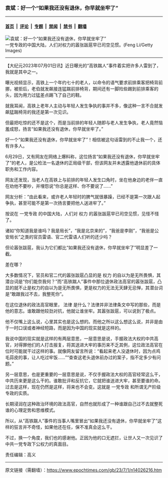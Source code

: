 ### 袁斌：好一个“如果我还没有退休，你早就坐牢了”

---

#### [首页](../../../..?n14026216) &nbsp;|&nbsp; [评论](../../../../../epoch-comment?n14026216) &nbsp;|&nbsp; [专题](../../../../../epoch-special?n14026216) &nbsp;|&nbsp; [禁闻](../../../../../epoch-news?n14026216) &nbsp;|&nbsp; [禁书](../../../../../books?n14026216) &nbsp;|&nbsp; [翻墙](https://github.com/gfw-breaker/nogfw/blob/master/README.md?n14026216)


<div><img alt="袁斌：好一个“如果我还没有退休，你早就坐牢了”" class="attachment-djy_600_400 size-djy_600_400 wp-post-image" src="https://i.epochtimes.com/assets/uploads/2023/07/id14026241-1210291432372519-.jpeg"/>
<div class="caption">
 一党专政的中国大陆，人们对权力的嚣张跋扈早已司空见惯。(Feng Li/Getty Images)
</div></div><hr/><div class="post_content" id="artbody" itemprop="articleBody">
 <!-- article content begin -->
 <p>
  【大纪元2023年07月01日讯】近日曝光的“高铁踹人”事件着实把许多人雷到了，我就是其中之一。
 </p>
 <p>
  曝光视频显示，高铁上一个年约七十的老人，以命令的语气要求前排乘客把椅背前挪，被拒后，老伯就发飙接连猛踹前排椅背，期间还有一脚险些踢到前排乘客的头，因为用力过猛差点踢飞了自己的鞋。
 </p>
 <p>
  就我耳闻，高铁上老年人主动与年轻人发生争执的事并不多，像这种一言不合就发飙猛踹椅背的我还是第一次见识。
 </p>
 <p>
  但最把吃惊的还不是这个，而是当前排的年轻人随即与老人发生争执，老人竟然恼羞成怒，扬言“如果我还没有退休，你早就坐牢了。”
 </p>
 <p>
  好一个“如果我还没有退休，你早就坐牢了”！相信被这句话雷到的不止我一个，还有许多人。
 </p>
 <p>
  6月29日，又有网友在网络上爆料称，这位扬言“如果我还没有退休，你早就坐牢了”的老人，是公检法一名退休的正局级干部，但该网友并未透露他退休前的具体职务和工作内容。
 </p>
 <p>
  网友还发现，当老人在高铁上与前排的年轻人发生口角时，坐在他身边的老伴一直在劝他不要吵，并埋怨说“你总是这样、你不要说了……”
 </p>
 <p>
  网友分析：“由此看来，或许老人年轻时的脾气就很暴躁，已经不是第一次跟人起争执，甚至可能不是第一次扬言要把他人送进牢了。”
 </p>
 <p>
  按说在
  <ok href="https://www.epochtimes.com/gb/tag/%E4%B8%80%E5%85%9A%E4%B8%93%E6%94%BF.html">
   一党专政
  </ok>
  的中国大陆，人们对
  <ok href="https://www.epochtimes.com/gb/tag/%E6%9D%83%E5%8A%9B.html">
   权力
  </ok>
  的嚣张跋扈早已司空见惯，见怪不怪了。
 </p>
 <p>
  诸如“你知道我是谁吗？我是局长”，“我是北京来的”，“我爸是李刚”，“我爸是公安局长”之类的官员雷语、官二代雷语人们听的还少吗？
 </p>
 <p>
  但论嚣张跋扈，我认为它们都比“如果我还没有退休，你早就坐牢了”明显差了一截。
 </p>
 <p>
  差在哪？
 </p>
 <p>
  大多数情况下，官员和官二代的嚣张跋扈凸显的是
  <ok href="https://www.epochtimes.com/gb/tag/%E6%9D%83%E5%8A%9B.html">
   权力
  </ok>
  的自以为是无所畏惧，其潜台词是“你们能奈我何？”而“高铁踹人”事件中那位退休政法高官的嚣张跋扈，凸显的就不止是权力的自以为是无所畏惧，更是权力的无法无天肆无忌惮，其潜台词是“敢跟我过不去，我整死你”。
 </p>
 <p>
  在这位退休的政法高官眼里，
  <ok href="https://www.epochtimes.com/gb/tag/%E6%B3%95%E5%BE%8B.html">
   法律
  </ok>
  是什么？法律并非法律条文中写的那些，而是他的意志。谁敢跟他较劲对抗，他就让谁坐牢。其嚣张跋扈，可以说到了极点。
 </p>
 <p>
  他不仅嘴上这么说，心里其实也是这么想的。而他之所以这么想这么说，并非是由于一时口误或者神经短路，而是因为中国的现实就是这样的。
 </p>
 <p>
  我说中国的现实就是这样的有两层意思，一层意思是说，手握政法大权的中共高官，对得罪他们的人打击报复，将其送进大牢的事历来不乏其例，这位政法高官在位时可能就干过这样的事。就像网友留言所说：“看起来老人没退休时，因为点鸡毛蒜皮的事，让人吃过牢饭……”“查查这老头退休前办过的案子，指不定多少有问题。”
 </p>
 <p>
  另一层意思，也是更重要的一层意思是说，不仅手握政法大权的高官经常这么干，中共历来更是这么干的。谁敢批评和反抗它，它就把谁送进大牢，甚至要谁的命。过去是这样，现在仍然是这样，将来也不会变。这就是
  <ok href="https://www.epochtimes.com/gb/tag/%E4%B8%80%E5%85%9A%E4%B8%93%E6%94%BF.html">
   一党专政
  </ok>
  和所谓无产阶级专政的实质。
 </p>
 <p>
  长期浸润在这种政治环境的政法高官，自然也就形成了一种谁跟自己过不去就整死谁的心理定势和思维模式。
 </p>
 <p>
  所以，从“高铁踹人”事件的当事人嘴里冒出“如果我还没有退休，你早就坐牢了”这样的狂言并不奇怪，如果他还在任，保不准真会这么干。
 </p>
 <p>
  不过，换一个角度，我们也的感谢他。正因为他的口无遮拦，让世人又一次见识了中共一党专政下公权力的真面目。
 </p>
 <p>
  责任编辑：高义
 </p>
 <!-- article content end -->
 <div id="below_article_ad">
 </div>
</div>


---

原文链接（需翻墙）：https://www.epochtimes.com/gb/23/7/1/n14026216.htm